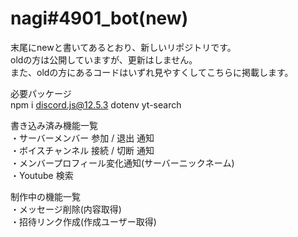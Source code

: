 # nagi#4901_bot(new)

末尾にnewと書いてあるとおり、新しいリポジトリです。
\
oldの方は公開していますが、更新はしません。
\
また、oldの方にあるコードはいずれ見やすくしてこちらに掲載します。


 必要パッケージ
\
npm i discord.js@12.5.3 dotenv yt-search


 書き込み済み機能一覧
\
・サーバーメンバー 参加 / 退出 通知
\
・ボイスチャンネル 接続 / 切断 通知
\
・メンバープロフィール変化通知(サーバーニックネーム)
\
・Youtube 検索

 制作中の機能一覧
\
・メッセージ削除(内容取得)
\
・招待リンク作成(作成ユーザー取得)
